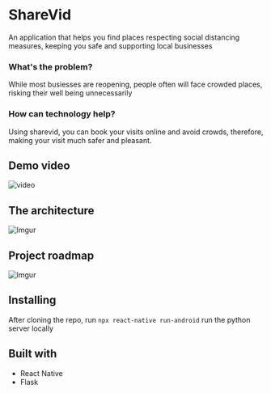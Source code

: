 # ShareVid

An application that helps you find places respecting social distancing measures, keeping you safe and supporting local businesses 

### What's the problem?

While most busiesses are reopening, people often will face crowded places, risking their well being unnecessarily

### How can technology help?

Using sharevid, you can book your visits online and avoid crowds, therefore, making your visit much safer and pleasant.

## Demo video

![video](https://youtu.be/LSg4IeBk48Y)

## The architecture 

![Imgur](https://i.imgur.com/5RtCtfE.jpg)

## Project roadmap

![Imgur](https://i.imgur.com/54XMFH2.jpg)

## Installing

After cloning the repo, run ```npx react-native run-android```
run the python server locally


## Built with
- React Native
- Flask
